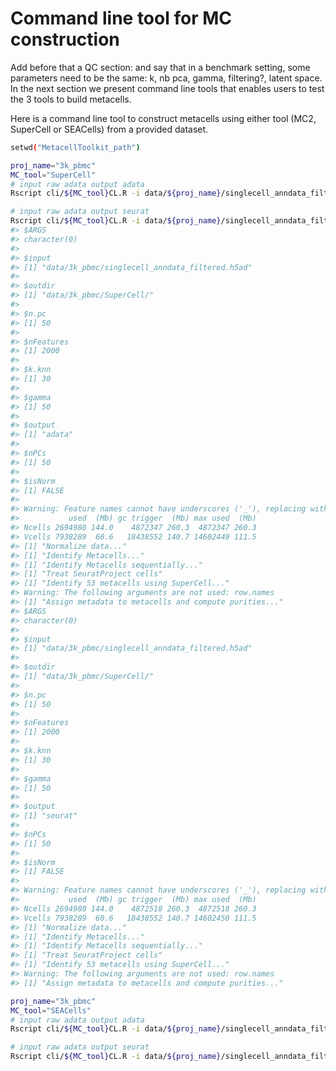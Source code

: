 # Command line tool for MC construction
Add before that a QC section: and say that in a benchmark setting, some parameters need to be the same: k, nb pca, gamma, filtering?, latent space.
In the next section we present command line tools that enables users to test the 3 tools to build metacells.

Here is a command line tool to construct metacells using either tool (MC2, SuperCell or SEACells) from a provided dataset.


```bash
setwd("MetacellToolkit_path")
```


```bash
proj_name="3k_pbmc"
MC_tool="SuperCell"
# input raw adata output adata
Rscript cli/${MC_tool}CL.R -i data/${proj_name}/singlecell_anndata_filtered.h5ad -o data/${proj_name}/${MC_tool}/ -n 50 -f 2000 -k 30 -g 50 -s adata

# input raw adata output seurat
Rscript cli/${MC_tool}CL.R -i data/${proj_name}/singlecell_anndata_filtered.h5ad -o data/${proj_name}/${MC_tool}/ -n 50 -f 2000 -k 30 -g 50 -s seurat
#> $ARGS
#> character(0)
#> 
#> $input
#> [1] "data/3k_pbmc/singlecell_anndata_filtered.h5ad"
#> 
#> $outdir
#> [1] "data/3k_pbmc/SuperCell/"
#> 
#> $n.pc
#> [1] 50
#> 
#> $nFeatures
#> [1] 2000
#> 
#> $k.knn
#> [1] 30
#> 
#> $gamma
#> [1] 50
#> 
#> $output
#> [1] "adata"
#> 
#> $nPCs
#> [1] 50
#> 
#> $isNorm
#> [1] FALSE
#> 
#> Warning: Feature names cannot have underscores ('_'), replacing with dashes ('-')
#>           used  (Mb) gc trigger  (Mb) max used  (Mb)
#> Ncells 2694980 144.0    4872347 260.3  4872347 260.3
#> Vcells 7938289  60.6   18438552 140.7 14602449 111.5
#> [1] "Normalize data..."
#> [1] "Identify Metacells..."
#> [1] "Identify Metacells sequentially..."
#> [1] "Treat SeuratProject cells"
#> [1] "Identify 53 metacells using SuperCell..."
#> Warning: The following arguments are not used: row.names
#> [1] "Assign metadata to metacells and compute purities..."
#> $ARGS
#> character(0)
#> 
#> $input
#> [1] "data/3k_pbmc/singlecell_anndata_filtered.h5ad"
#> 
#> $outdir
#> [1] "data/3k_pbmc/SuperCell/"
#> 
#> $n.pc
#> [1] 50
#> 
#> $nFeatures
#> [1] 2000
#> 
#> $k.knn
#> [1] 30
#> 
#> $gamma
#> [1] 50
#> 
#> $output
#> [1] "seurat"
#> 
#> $nPCs
#> [1] 50
#> 
#> $isNorm
#> [1] FALSE
#> 
#> Warning: Feature names cannot have underscores ('_'), replacing with dashes ('-')
#>           used  (Mb) gc trigger  (Mb) max used  (Mb)
#> Ncells 2694980 144.0    4872518 260.3  4872518 260.3
#> Vcells 7938289  60.6   18438552 140.7 14602450 111.5
#> [1] "Normalize data..."
#> [1] "Identify Metacells..."
#> [1] "Identify Metacells sequentially..."
#> [1] "Treat SeuratProject cells"
#> [1] "Identify 53 metacells using SuperCell..."
#> Warning: The following arguments are not used: row.names
#> [1] "Assign metadata to metacells and compute purities..."
```



```bash
proj_name="3k_pbmc"
MC_tool="SEACells"
# input raw adata output adata
Rscript cli/${MC_tool}CL.R -i data/${proj_name}/singlecell_anndata_filtered.h5ad -o data/${proj_name}/${MC_tool}/ -n 50 -f 2000 -k 30 -g 50 -s adata

# input raw adata output seurat
Rscript cli/${MC_tool}CL.R -i data/${proj_name}/singlecell_anndata_filtered.h5ad -o data/${proj_name}/${MC_tool}/ -n 50 -f 2000 -k 30 -g 50 -s seurat
```
